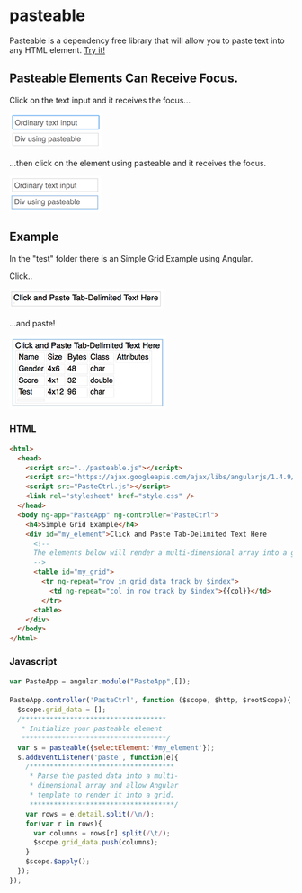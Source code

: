 # pasteable
Pasteable is a dependency free library that will allow you to paste text into any HTML element.
[Try it!](https://codepen.io/kathan-the-typescripter/pen/yLVaeMb)
## Pasteable Elements Can Receive Focus.
Click on the text input and it receives the focus...

![Ordinary Text Input](https://raw.githubusercontent.com/kathan/pasteable/master/img/ordinary_text_input.png)

...then click on the element using pasteable and it receives the focus.

![Div using pasteable](https://raw.githubusercontent.com/kathan/pasteable/master/img/div_using_pasteable.png)

## Example
In the "test" folder there is an Simple Grid Example using Angular.

Click..

![Click and paste](https://raw.githubusercontent.com/kathan/pasteable/master/img/click_and_paste.png)

...and paste!

![Click and paste](https://raw.githubusercontent.com/kathan/pasteable/master/img/pasted_data.png)

### HTML
```html
<html>
  <head>
    <script src="../pasteable.js"></script>
    <script src="https://ajax.googleapis.com/ajax/libs/angularjs/1.4.9/angular.min.js"></script>
    <script src="PasteCtrl.js"></script>
    <link rel="stylesheet" href="style.css" />
  </head>
  <body ng-app="PasteApp" ng-controller="PasteCtrl">
    <h4>Simple Grid Example</h4>
    <div id="my_element">Click and Paste Tab-Delimited Text Here
      <!--
      The elements below will render a multi-dimensional array into a grid
      -->
      <table id="my_grid">
        <tr ng-repeat="row in grid_data track by $index">
          <td ng-repeat="col in row track by $index">{{col}}</td>
        </tr>
      <table>
    </div>
  </body>
</html>
```
### Javascript
```javascript
var PasteApp = angular.module("PasteApp",[]);

PasteApp.controller('PasteCtrl', function ($scope, $http, $rootScope){
  $scope.grid_data = [];
  /************************************
   * Initialize your pasteable element
   ************************************/
  var s = pasteable({selectElement:'#my_element'});
  s.addEventListener('paste', function(e){
    /************************************
     * Parse the pasted data into a multi-
     * dimensional array and allow Angular
     * template to render it into a grid.
     ************************************/
    var rows = e.detail.split(/\n/);
    for(var r in rows){
      var columns = rows[r].split(/\t/);
      $scope.grid_data.push(columns);
    }
    $scope.$apply();
  });
});
```
